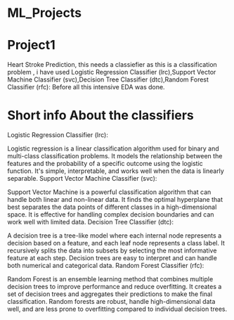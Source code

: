 # ML_Projects

# Project1
 Heart Stroke Prediction, this needs a classiefier as this is a classification problem , i have used Logistic Regression Classifier (lrc),Support Vector Machine Classifier (svc),Decision Tree Classifier (dtc),Random Forest Classifier (rfc):
 Before all this intensive EDA was done.
# Short info About the classifiers 
Logistic Regression Classifier (lrc):

Logistic regression is a linear classification algorithm used for binary and multi-class classification problems.
It models the relationship between the features and the probability of a specific outcome using the logistic function.
It's simple, interpretable, and works well when the data is linearly separable.
Support Vector Machine Classifier (svc):

Support Vector Machine is a powerful classification algorithm that can handle both linear and non-linear data.
It finds the optimal hyperplane that best separates the data points of different classes in a high-dimensional space.
It is effective for handling complex decision boundaries and can work well with limited data.
Decision Tree Classifier (dtc):

A decision tree is a tree-like model where each internal node represents a decision based on a feature, and each leaf node represents a class label.
It recursively splits the data into subsets by selecting the most informative feature at each step.
Decision trees are easy to interpret and can handle both numerical and categorical data.
Random Forest Classifier (rfc):

Random Forest is an ensemble learning method that combines multiple decision trees to improve performance and reduce overfitting.
It creates a set of decision trees and aggregates their predictions to make the final classification.
Random forests are robust, handle high-dimensional data well, and are less prone to overfitting compared to individual decision trees.
